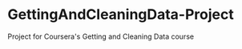 GettingAndCleaningData-Project
==============================

Project for Coursera's Getting and Cleaning Data course
